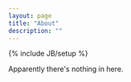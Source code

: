 ```yaml
---
layout: page
title: "About"
description: ""
---
```

{% include JB/setup %}

Apparently there's nothing in here. 